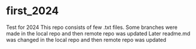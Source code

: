 # first_2024
Test for 2024
This repo consists of few .txt files.
Some branches were made in the local repo and then remote repo was updated
Later readme.md was changed in the local repo and then remote repo was updated
